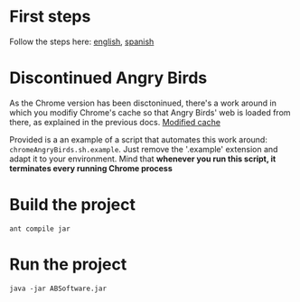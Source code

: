 # First steps

Follow the steps here: [english](https://github.com/SebastianBogado/cim2-angry-birds/blob/master/doc/ABDoc.pdf),
 [spanish](https://github.com/SebastianBogado/cim2-angry-birds/blob/master/doc/tp_angryBirds_1raEntrega.pdf)

# Discontinued Angry Birds

As the Chrome version has been disctoninued, there's a work around in which
you modifiy Chrome's cache so that Angry Birds' web is loaded from there, as
explained in the previous docs. [Modified cache](https://drive.google.com/file/d/0B3T3L0K6Tm8Rb1U1NktKSnF1bDg/view)

Provided is a an example of a script that automates this work around: 
`chromeAngryBirds.sh.example`. Just remove the '.example' extension and adapt 
it to your environment. Mind that **whenever you run this script, it terminates
every running Chrome process**



# Build the project
`ant compile jar`

# Run the project
`java -jar ABSoftware.jar`
